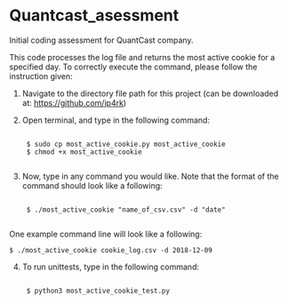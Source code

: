# Quantcast_asessment
Initial coding assessment for QuantCast company. 


This code processes the log file and returns the most active cookie
for a specified day. To correctly execute the command, please follow
the instruction given:

1. Navigate to the directory file path for this project
(can be downloaded at: https://github.com/jp4rk)

2. Open terminal, and type in the following command:

    <pre><code>
    $ sudo cp most_active_cookie.py most_active_cookie
    $ chmod +x most_active_cookie
    </code></pre>

    
3. Now, type in any command you would like. Note that the format of the
command should look like a following:

    <pre><code>
    $ ./most_active_cookie "name_of_csv.csv" -d "date"
    </code></pre>

One example command line will look like a following:

    $ ./most_active_cookie cookie_log.csv -d 2018-12-09

4. To run unittests, type in the following command:

    <pre><code>
    $ python3 most_active_cookie_test.py
    </code></pre>


